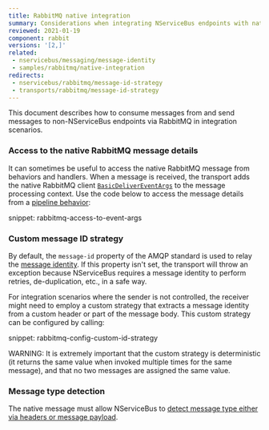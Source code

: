 ```yaml
---
title: RabbitMQ native integration
summary: Considerations when integrating NServiceBus endpoints with native RabbitMQ publishers and consumers.
reviewed: 2021-01-19
component: rabbit
versions: '[2,]'
related:
 - nservicebus/messaging/message-identity
 - samples/rabbitmq/native-integration
redirects:
 - nservicebus/rabbitmq/message-id-strategy
 - transports/rabbitmq/message-id-strategy
---
```


This document describes how to consume messages from and send messages to non-NServiceBus endpoints via RabbitMQ in integration scenarios.

### Access to the native RabbitMQ message details

It can sometimes be useful to access the native RabbitMQ message from behaviors and handlers. When a message is received, the transport adds the native RabbitMQ client [`BasicDeliverEventArgs`](https://rabbitmq.github.io/rabbitmq-dotnet-client/api/RabbitMQ.Client.Events.BasicDeliverEventArgs.html) to the message processing context. Use the code below to access the message details from a [pipeline behavior](/nservicebus/pipeline/manipulate-with-behaviors.md):

snippet: rabbitmq-access-to-event-args

### Custom message ID strategy

By default, the `message-id` property of the AMQP standard is used to relay the [message identity](/nservicebus/messaging/message-identity.md). If this property isn't set, the transport will throw an exception because NServiceBus requires a message identity to perform retries, de-duplication, etc., in a safe way.

For integration scenarios where the sender is not controlled, the receiver might need to employ a custom strategy that extracts a message identity from a custom header or part of the message body. This custom strategy can be configured by calling:

snippet: rabbitmq-config-custom-id-strategy

WARNING: It is extremely important that the custom strategy is deterministic (it returns the same value when invoked multiple times for the same message), and that no two messages are assigned the same value.

### Message type detection

The native message must allow NServiceBus to [detect message type either via headers or message payload](/nservicebus/messaging/message-type-detection.md).
